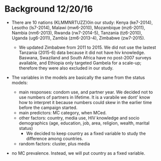 Background 12/20/16
==

* There are 10 nations (KLMMNRTUZZ)0in our study:  Kenya (ke7-2014), Lesotho (ls7-2014), Malawi (mw6-2010), Mozambique (mz6-2011), Nambia (nm6-2013), Rwanda (rw7-2014-5), Tanzania (tz6-2010), Uganda (ug6-2011), Zambia (zm6-2013-4), Zimbabwe (zw7-2015).

  * We updated Zimbabwe from 2011 to 2015.  We did not use the lastest Tanzania (2015-6) data because it did not have hiv knowledge.  Baswana, Swaziland and South Africa have no post-2007 surveys available, and Ethiopia only targeted Gambela for a scale-up; therefore they were also excluded in our study.
  
* The variables in the models are basically the same from the status models:  
  
  * main responses:  condom use, and partner year.  We decided not to use numbers of partners in lifetime.  It is a varabile we dont' know how to interpret it because numbers could skew in the earlier time before the campaign started.
  * main predictors: MC category, when MCed.
  * other factors:  country, media use, HIV knowledge and socio demographics (age, education, job, area, religion, wealth, marital status)
      * We decided to keep country as a fixed variable to study the difference among countries.
  * random factors:  cluster, plus media

* no MC prevalence.  Instead, we will put country as a fixed variable.

